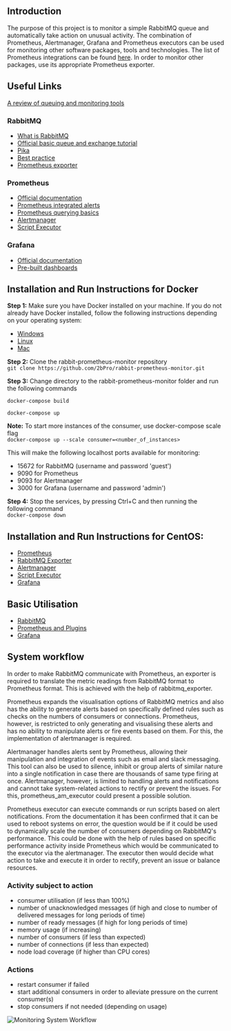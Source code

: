 ## Introduction
The purpose of this project is to monitor a simple RabbitMQ queue and automatically take action on unusual activity. The combination of Prometheus, Alertmanager, Grafana and Prometheus executors can be used for monitoring other software packages, tools and technologies. The list of Prometheus integrations can be found [here](https://prometheus.io/docs/instrumenting/exporters/). In order to monitor other packages, use its appropriate Prometheus exporter.

## Useful Links
[A review of queuing and monitoring tools](https://docs.google.com/presentation/d/1E9UC7Z4gX9Nnxdm-bwKdcTaw7ntdBsG_PwtkhZVzl1M/edit#slide=id.gc6f73a04f_0_0)

### RabbitMQ
* [What is RabbitMQ](https://www.cloudamqp.com/blog/2015-05-18-part1-rabbitmq-for-beginners-what-is-rabbitmq.html)
* [Official basic queue and exchange tutorial](https://www.rabbitmq.com/tutorials/tutorial-one-python.html)
* [Pika](https://pika.readthedocs.io/en/stable/intro.html)
* [Best practice](https://www.cloudamqp.com/blog/2017-12-29-part1-rabbitmq-best-practice.html)
* [Prometheus exporter](https://github.com/kbudde/rabbitmq_exporter)

### Prometheus
* [Official documentation](https://prometheus.io/docs/introduction/overview/)
* [Prometheus integrated alerts](https://awesome-prometheus-alerts.grep.to/rules.html)
* [Prometheus querying basics](https://prometheus.io/docs/prometheus/latest/querying/basics/)
* [Alertmanager](https://itnext.io/prometheus-with-alertmanager-f2a1f7efabd6)
* [Script Executor](https://github.com/imgix/prometheus-am-executor)

### Grafana
* [Official documentation](http://docs.grafana.org/)
* [Pre-built dashboards](https://grafana.com/dashboards?search=rabbitmq)

## Installation and Run Instructions for Docker
**Step 1:** Make sure you have Docker installed on your machine. If you do not already have Docker installed, follow the following instructions depending on your operating system:
* [Windows](https://docs.docker.com/docker-for-windows/install/)
* [Linux](https://docs.docker.com/install/linux/docker-ce/ubuntu/)
* [Mac](https://docs.docker.com/docker-for-mac/install/)

**Step 2:** Clone the rabbit-prometheus-monitor repository  
```git clone https://github.com/2bPro/rabbit-prometheus-monitor.git```

**Step 3:** Change directory to the rabbit-prometheus-monitor folder and run the following commands  

```docker-compose build```

```docker-compose up```

**Note:** To start more instances of the consumer, use docker-compose scale flag  
```docker-compose up --scale consumer=<number_of_instances>```

This will make the following localhost ports available for monitoring:
* 15672 for RabbitMQ (username and password 'guest')
* 9090 for Prometheus
* 9093 for Alertmanager
* 3000 for Grafana (username and password 'admin')

**Step 4:** Stop the services, by pressing Ctrl+C and then running the following command  
```docker-compose down```

## Installation and Run Instructions for CentOS:
* [Prometheus](https://github.com/2bPro/rabbit-prometheus-monitor/wiki/Installing-and-setting-up-Prometheus-on-CentOS)
* [RabbitMQ Exporter](https://github.com/2bPro/rabbit-prometheus-monitor/wiki/Installing-and-setting-up-RabbitMQ-Exporter-on-CentOS)
* [Alertmanager](https://github.com/2bPro/rabbit-prometheus-monitor/wiki/Installing-and-setting-up-Alertmanager-on-CentOS)
* [Script Executor]()
* [Grafana](https://github.com/2bPro/rabbit-prometheus-monitor/wiki/Installing-and-setting-up-Grafana-on-CentOS)

## Basic Utilisation
* [RabbitMQ](https://github.com/2bPro/rabbit-prometheus-monitor/wiki/Basic-Utilisation-of-RabbitMQ)
* [Prometheus and Plugins](https://github.com/2bPro/rabbit-prometheus-monitor/wiki/Basic-Utilisation-of-Prometheus-and-Plugins)
* [Grafana](https://github.com/2bPro/rabbit-prometheus-monitor/wiki/Basic-Utilisation-of-Grafana)

## System workflow
In order to make RabbitMQ communicate with Prometheus, an exporter is required to translate the metric readings from RabbitMQ format to Prometheus format. This is achieved with the help of rabbitmq_exporter. 

Prometheus expands the visualisation options of RabbitMQ metrics and also has the ability to generate alerts based on specifically defined rules such as checks on the numbers of consumers or connections. Prometheus, however, is restricted to only generating and visualising these alerts and has no ability to manipulate alerts or fire events based on them. For this, the implementation of alertmanager is required.

Alertmanager handles alerts sent by Prometheus, allowing their manipulation and integration of events such as email and slack messaging. This tool can also be used to silence, inhibit or group alerts of similar nature into a single notification in case there are thousands of same type firing at once. Alertmanager, however, is limited to handling alerts and notifications and cannot take system-related actions to rectify or prevent the issues. For this, prometheus_am_executor could present a possible solution.

Prometheus executor can execute commands or run scripts based on alert notifications. From the documentation it has been confirmed that it can be used to reboot systems on error, the question would be if it could be used to dynamically scale the number of consumers depending on RabbitMQ's performance. This could be done with the help of rules based on specific performance activity inside Prometheus which would be communicated to the executor via the alertmanager. The executor then would decide what action to take and execute it in order to rectify, prevent an issue or balance resources.

### Activity subject to action
* consumer utilisation (if less than 100%)
* number of unacknowledged messages (if high and close to number of delivered messages for long periods of time)
* number of ready messages (if high for long periods of time)
* memory usage (if increasing)
* number of consumers (if less than expected)
* number of connections (if less than expected)
* node load coverage (if higher than CPU cores)

### Actions
* restart consumer if failed
* start additional consumers in order to alleviate pressure on the current consumer(s)
* stop consumers if not needed (depending on usage)

![Monitoring System Workflow](https://drive.google.com/uc?export=view&id=1zOLxaNZxBn-yx1_Ecb9_Ug4iQeGPCU9k)
